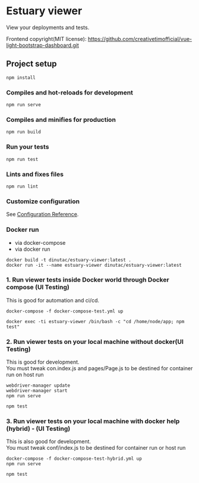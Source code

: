 # Estuary viewer
View your deployments and tests. 

Frontend copyright(MIT license): https://github.com/creativetimofficial/vue-light-bootstrap-dashboard.git

## Project setup
```
npm install
```

### Compiles and hot-reloads for development
```
npm run serve
```

### Compiles and minifies for production
```
npm run build
```

### Run your tests
```
npm run test
```

### Lints and fixes files
```
npm run lint
```

### Customize configuration
See [Configuration Reference](https://cli.vuejs.org/config/).

### Docker run
- via docker-compose
- via docker run
```
docker build -t dinutac/estuary-viewer:latest .  
docker run -it --name estuary-viewer dinutac/estuary-viewer:latest
```

### 1. Run viewer tests inside Docker world through Docker compose (UI Testing)
This is good for automation and ci/cd.
```
docker-compose -f docker-compose-test.yml up  

docker exec -ti estuary-viewer /bin/bash -c "cd /home/node/app; npm test"
 ```

### 2. Run viewer tests on your local machine without docker(UI Testing)
This is good for development.  
You must tweak con.index.js and pages/Page.js to be destined for container run on host run
```
webdriver-manager update
webdriver-manager start
npm run serve

npm test
```

### 3. Run viewer tests on your local machine with docker help (hybrid) - (UI Testing)
This is also good for development.  
You must tweak conf/index.js to be destined for container run or host run

```
docker-compose -f docker-compose-test-hybrid.yml up  
npm run serve

npm test
```
